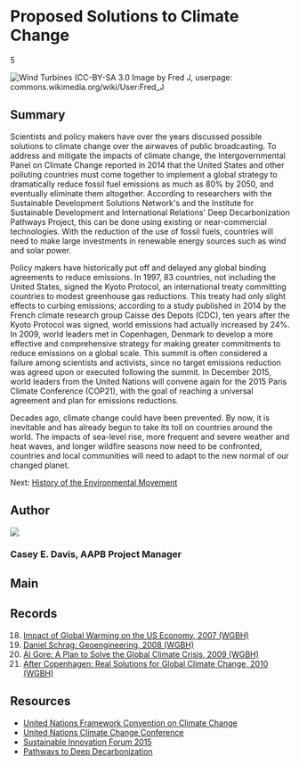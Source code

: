 # Proposed Solutions to Climate Change

5

![Wind Turbines (CC-BY-SA 3.0 Image by Fred J, userpage: commons.wikimedia.org/wiki/User:Fred_J](https://s3.amazonaws.com/americanarchive.org/exhibits/ClimateChange_Section5_Solutions.jpg "Wind Turbines (CC-BY-SA 3.0 Image by Fred J, userpage: commons.wikimedia.org/wiki/User:Fred_J)")

## Summary

Scientists and policy makers have over the years discussed possible solutions to climate change over the airwaves of public broadcasting. To address and mitigate the impacts of climate change, the Intergovernmental Panel on Climate Change reported in 2014 that the United States and other polluting countries must come together to implement a global strategy to dramatically reduce fossil fuel emissions as much as 80% by 2050, and eventually eliminate them altogether. According to researchers with the Sustainable Development Solutions Network's and the Institute for Sustainable Development and International Relations' Deep Decarbonization Pathways Project, this can be done using existing or near-commercial technologies. With the reduction of the use of fossil fuels, countries will need to make large investments in renewable energy sources such as wind and solar power. 

Policy makers have historically put off and delayed any global binding agreements to reduce emissions. In 1997, 83 countries, not including the United States, signed the Kyoto Protocol, an international treaty committing countries to modest greenhouse gas reductions. This treaty had only slight effects to curbing emissions; according to a study published in 2014 by the French climate research group Caisse des Depots (CDC), ten years after the Kyoto Protocol was signed, world emissions had actually increased by 24%. In 2009, world leaders met in Copenhagen, Denmark to develop a more effective and comprehensive strategy for making greater commitments to reduce emissions on a global scale. This summit is often considered a failure among scientists and activists, since no target emissions reduction was agreed upon or executed following the summit. In December 2015, world leaders from the United Nations will convene again for the 2015 Paris Climate Conference (COP21), with the goal of reaching a universal agreement and plan for emissions reductions. 

Decades ago, climate change could have been prevented. By now, it is inevitable and has already begun to take its toll on countries around the world. The impacts of sea-level rise, more frequent and severe weather and heat waves, and longer wildfire seasons now need to be confronted, countries and local communities will need to adapt to the new normal of our changed planet. 

Next: [History of the Environmental Movement](history)

## Author

<img class="img-circle" src="https://s3.amazonaws.com/americanarchive.org/staff/Staff_Davis.jpg"/>

### Casey E. Davis, AAPB Project Manager

## Main

## Records

18.	[Impact of Global Warming on the US Economy, 2007 (WGBH)](/catalog/cpb-aacip_15-4b2x34mp8f)
19.	[Daniel Schrag: Geoengineering, 2008 (WGBH)](/catalog/cpb-aacip_15-js9h41jv6n)
20.	[Al Gore: A Plan to Solve the Global Climate Crisis, 2009 (WGBH)](/catalog/cpb-aacip_15-4m9183453q)
21.	[After Copenhagen: Real Solutions for Global Climate Change, 2010 (WGBH)](/catalog/cpb-aacip_15-rj48p5vm8b)

## Resources

- [United Nations Framework Convention on Climate Change](http://unfccc.int/meetings/paris_nov_2015/meeting/8926.php)
- [United Nations Climate Change Conference](http://www.cop21.gouv.fr/en)
- [Sustainable Innovation Forum 2015](http://www.cop21paris.org/)
- [Pathways to Deep Decarbonization](http://unsdsn.org/what-we-do/deep-decarbonization-pathways/)


